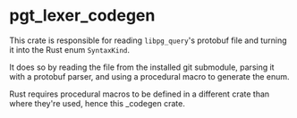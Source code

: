 # pgt_lexer_codegen

This crate is responsible for reading `libpg_query`'s protobuf file and turning it into the Rust enum `SyntaxKind`.

It does so by reading the file from the installed git submodule, parsing it with a protobuf parser, and using a procedural macro to generate the enum.

Rust requires procedural macros to be defined in a different crate than where they're used, hence this \_codegen crate.
